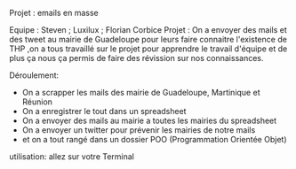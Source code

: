 Projet : emails en masse 

Equipe : Steven ; Luxilux ; Florian Corbice
Projet : On a envoyer des mails et des tweet au mairie de Guadeloupe pour leurs faire connaitre l'existence de THP
         ,on a tous travaillé sur le projet pour apprendre le travail d'équipe et de plus ça nous ça permis de faire 
         des révission sur nos connaissances.

Déroulement: 
- On a scrapper les mails des mairie de Guadeloupe, Martinique et Réunion  
- On a enregistrer le tout dans un spreadsheet 
- On a envoyer des mails au mairie a toutes les mairies du spreadsheet
- On a envoyer un twitter pour prévenir les mairies de notre mails 
- et on a tout rangé dans un dossier POO (Programmation Orientée Objet)

utilisation: 
allez sur votre Terminal 
